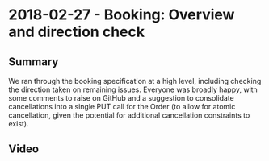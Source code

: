 # 2018-02-27 - Booking: Overview and direction check

## Summary

We ran through the booking specification at a high level, including checking the direction taken on remaining issues. Everyone was broadly happy, with some comments to raise on GitHub and a suggestion to consolidate cancellations into a single PUT call for the Order \(to allow for atomic cancellation, given the potential for additional cancellation constraints to exist\).

## Video

